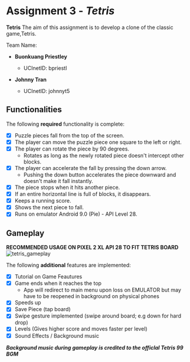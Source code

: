 # Assignment 3 - *_Tetris_*



****Tetris**** The aim of this assignment is to develop a clone of the classic game,Tetris.



Team Name:

* ****Buonkuang Priestley****

  - UCInetID: bpriestl
  
* ****Johnny Tran****

  - UCInetID: johnnyt5



## Functionalities

[//]: # (Write [x] to mark off what was accomplished.<br/>)

The following ****required**** functionality is complete:

* [x] Puzzle pieces fall from the top of the screen.
* [x] The player can move the puzzle piece one square to the left or right.
* [x] The player can rotate the piece by 90 degrees.
	* Rotates as long as the newly rotated piece doesn't intercept other blocks.
* [x] The player can accelerate the fall by pressing the down arrow.
	- Pushing the down button accelerates the piece downward and doesn't make it fall instantly.
* [x] The piece stops when it hits another piece.
* [x] If an entire horizontal line is full of blocks, it disappears.
* [x] Keeps a running score.
* [x] Shows the next piece to fall.
* [x] Runs on emulator Android 9.0 (Pie) - API Level 28.

## Gameplay
[//]: # (Add a .GIF of your game in action! Below are two GIFs explaining 1\) how to download LICEcap to create gifs and 2\) how to upload them into your Github Readme.
Change the titles "Dowloading LICEcap" and "Posting a GIF in readme" needed.
<br/>)
****RECOMMENDED USAGE ON PIXEL 2 XL API 28 TO FIT TETRIS BOARD****
![tetris_gameplay](https://cdn.discordapp.com/attachments/361683020152963085/803155243730075698/tetris.gif)

[//]: # (* [ ] Got any features?)
The following ****additional**** features are implemented:<br/>
* [x] Tutorial on Game Feautures
* [x] Game ends when it reaches the top
	* App will redirect to main menu upon loss on EMULATOR but may have to be reopened in background on physical phones
* [x] Speeds up
* [x] Save Piece (tap board)
* [x] Swipe gesture implemented (swipe around board; e.g down for hard drop)
* [x] Levels (Gives higher score and moves faster per level)
* [x] Sound Effects / Background music

**_Background music during gameplay is credited to the officlal Tetris 99 BGM_**
